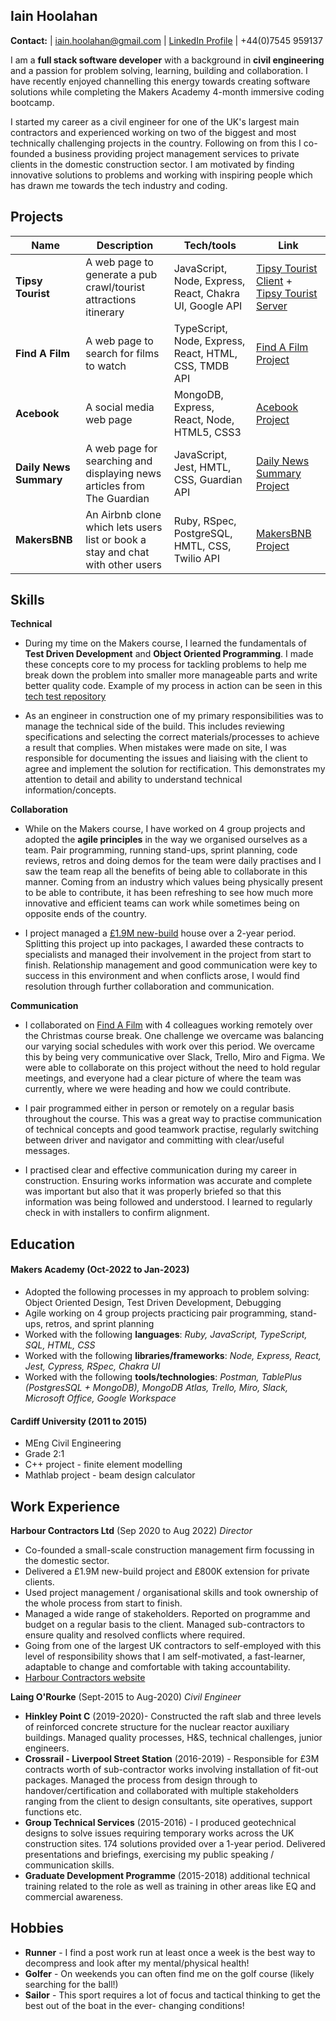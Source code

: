 ## Iain Hoolahan
**Contact:**   | iain.hoolahan@gmail.com | [LinkedIn Profile](https://www.linkedin.com/in/iain-hoolahan-a51a41b8/) | +44(0)7545 959137

I am a **full stack software developer** with a  background in **civil engineering** and a passion for problem solving, learning, building and collaboration. I have recently enjoyed channelling this energy towards creating software solutions while completing the Makers Academy 4-month immersive coding bootcamp. 

I started my career as a civil engineer for one of the UK's largest main contractors and experienced working on two of the biggest and most technically challenging projects in the country. Following on from this I co-founded a business providing project management services to private clients in the domestic construction sector. I am motivated by finding innovative solutions to problems and working with inspiring people which has drawn me towards the tech industry and coding. 

## Projects

| Name               | Description                            | Tech/tools                                              | Link
| -------------------| ---------------------------------------|---------------------------------------------------------|------------------
| **Tipsy Tourist**  | A web page to generate a pub crawl/tourist attractions itinerary | JavaScript, Node, Express, React, Chakra UI, Google API | [Tipsy Tourist Client](https://github.com/HOOLAHAN/tipsy-tourist) + [Tipsy Tourist Server](https://github.com/HOOLAHAN/tipsy-tourist-server) 
| **Find A Film**    | A web page to search for films to watch | TypeScript, Node, Express, React, HTML, CSS, TMDB API              | [Find A Film Project](https://github.com/HOOLAHAN/Find_A_Film)
| **Acebook**        | A social media web page  | MongoDB, Express, React, Node, HTML5, CSS3   | [Acebook Project](https://github.com/HOOLAHAN/acebook-mern-charisma)
| **Daily News Summary**| A web page for searching and displaying news articles from The Guardian | JavaScript, Jest, HMTL, CSS, Guardian API     | [Daily News Summary Project](https://github.com/HOOLAHAN/News_Summary_Challenge)
| **MakersBNB**      | An Airbnb clone which lets users list or book a stay and chat with other users| Ruby, RSpec, PostgreSQL, HMTL, CSS, Twilio API | [MakersBNB Project](https://github.com/HOOLAHAN/arkle-bnb)

## Skills

**Technical**
- During my time on the Makers course, I learned the fundamentals of **Test Driven Development** and **Object Oriented Programming**. I made these concepts core to my process for tackling problems to help me break down the problem into smaller more manageable parts and write better quality code. Example of my process in action can be seen in this [tech test repository](https://github.com/HOOLAHAN/tech_tests/tree/main)

- As an engineer in construction one of my primary responsibilities was to manage the technical side of the build. This includes reviewing specifications and selecting the correct materials/processes to achieve a result that complies. When mistakes were made on site, I was responsible for documenting the issues and liaising with the client to agree and implement the solution for rectification. This demonstrates my attention to detail and ability to understand technical information/concepts. 

**Collaboration**
- While on the Makers course, I have worked on 4 group projects and adopted the **agile principles** in the way we organised ourselves as a team. Pair programming, running stand-ups, sprint planning, code reviews, retros and doing demos for the team were daily practises and I saw the team reap all the benefits of being able to collaborate in this manner. Coming from an industry which values being physically present to be able to contribute, it has been refreshing to see how much more innovative and efficient teams can work while sometimes being on opposite ends of the country.

- I project managed a [£1.9M new-build](https://harbourcontractors.co.uk/projects) house over a 2-year period. Splitting this project up into packages, I awarded these contracts to specialists and managed their involvement in the project from start to finish. Relationship management and good communication were key to success in this environment and when conflicts arose, I would find resolution through further collaboration and communication.

**Communication**
- I collaborated on [Find A Film](https://github.com/HOOLAHAN/Find_A_Film) with 4 colleagues working remotely over the Christmas course break. One challenge we overcame was balancing our varying social schedules with work over this period. We overcame this by being very communicative over Slack, Trello, Miro and Figma. We were able to collaborate on this project without the need to hold regular meetings, and everyone had a clear picture of where the team was currently, where we were heading and how we could contribute. 

- I pair programmed either in person or remotely on a regular basis throughout the course. This was a great way to practise communication of technical concepts and good teamwork practise, regularly switching between driver and navigator and committing with clear/useful messages.

- I practised clear and effective communication during my career in construction. Ensuring works information was accurate and complete was important but also that it was properly briefed so that this information was being followed and understood. I learned to regularly check in with installers to confirm alignment. 

## Education

#### Makers Academy (Oct-2022 to Jan-2023)
- Adopted the following processes in my approach to problem solving: Object Oriented Design, Test Driven Development, Debugging
- Agile working on 4 group projects practicing pair programming, stand-ups, retros, and sprint planning
- Worked with the following **languages**:
*Ruby, JavaScript, TypeScript, SQL, HTML, CSS*
- Worked with the following **libraries/frameworks**:
*Node, Express, React, Jest, Cypress, RSpec, Chakra UI*
- Worked with the following **tools/technologies**:
*Postman, TablePlus (PostgresSQL + MongoDB), MongoDB Atlas, Trello, Miro, Slack, Microsoft Office, Google Workspace*

#### Cardiff University (2011 to 2015)

- MEng Civil Engineering
- Grade 2:1
- C++ project - finite element modelling
- Mathlab project - beam design calculator

## Work Experience

**Harbour Contractors Ltd** (Sep 2020 to Aug 2022) _Director_

- Co-founded a small-scale construction management firm focussing in the domestic sector. 
- Delivered a £1.9M new-build project and £800K extension for private clients.
- Used project management / organisational skills and took ownership of the whole process from start to finish.
- Managed a wide range of stakeholders. Reported on programme and budget on a regular basis to the client. Managed sub-contractors to ensure quality and resolved conflicts where required. 
- Going from one of the largest UK contractors to self-employed with this level of responsibility shows that I am self-motivated, a fast-learner, adaptable to change and comfortable with taking accountability.
- [Harbour Contractors website](https://harbourcontractors.co.uk/)

**Laing O'Rourke** (Sept-2015 to Aug-2020) _Civil Engineer_

- **Hinkley Point C** (2019-2020)- Constructed the raft slab and three levels of reinforced concrete structure for the nuclear reactor auxiliary buildings. Managed quality processes, H&S, technical challenges, junior engineers.
- **Crossrail - Liverpool Street Station** (2016-2019) - Responsible for £3M contracts worth of sub-contractor works involving installation of fit-out packages. Managed the process from design through to handover/certification and collaborated with multiple stakeholders ranging from the client to design consultants, site operatives, support functions etc. 
- **Group Technical Services** (2015-2016) - I produced geotechnical designs to solve issues requiring temporary works across the UK construction sites. 174 solutions provided over a 1-year period. Delivered presentations and briefings, exercising my public speaking / communication skills. 
- **Graduate Development Programme** (2015-2018) additional technical training related to the role as well as training in other areas like EQ and commercial awareness.

## Hobbies
- **Runner** - I find a post work run at least once a week is the best way to decompress and look after my mental/physical health!
- **Golfer** - On weekends you can often find me on the golf course (likely searching for the ball!)
- **Sailor** - This sport requires a lot of focus and tactical thinking to get the best out of the boat in the ever- changing conditions!
